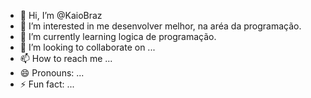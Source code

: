 - 👋 Hi, I’m @KaioBraz
- 👀 I’m interested in me desenvolver melhor, na aréa da programação.
- 🌱 I’m currently learning logica de programação.
- 💞️ I’m looking to collaborate on ...
- 📫 How to reach me ...
- 😄 Pronouns: ...
- ⚡ Fun fact: ...

<!---
KaioBraz/KaioBraz is a ✨ special ✨ repository because its `README.md` (this file) appears on your GitHub profile.
You can click the Preview link to take a look at your changes.
--->
